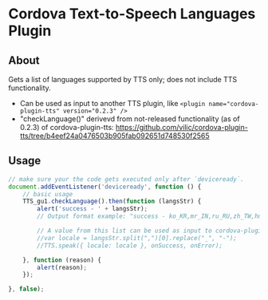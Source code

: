 # Cordova Text-to-Speech Languages Plugin

## About

Gets a list of languages supported by TTS only; does not include TTS functionality.
- Can be used as input to another TTS plugin, like `<plugin name="cordova-plugin-tts" version="0.2.3" />`
- "checkLanguage()" derivevd from not-released functionality (as of 0.2.3) of cordova-plugin-tts: https://github.com/vilic/cordova-plugin-tts/tree/b4eef24a0476503b905fab092651d748530f2565

## Usage

```javascript
// make sure your the code gets executed only after `deviceready`.
document.addEventListener('deviceready', function () {
    // basic usage
    TTS_gu1.checkLanguage().then(function (langsStr) {
        alert('success - ' + langsStr);
        // Output format example: "success - ko_KR,mr_IN,ru_RU,zh_TW,hu_HU,th_TH,ur_PK,nb_NO,da_DK,tr_TR,et_EE,bs,sw,pt_PT,vi_VN,en_US,sv_SE,ar,su_ID,bn_BD,gu_IN,kn_IN,el_GR,hi_IN,fi_FI,km_KH,bn_IN,fr_FR,uk_UA,en_AU,nl_NL,fr_CA,sr,pt_BR,ml_IN,si_LK,de_DE,ku,cs_CZ,pl_PL,sk_SK,fil_PH,it_IT,ne_NP,hr,en_NG,zh_CN,es_ES,cy,ta_IN,ja_JP,sq,yue_HK,en_IN,es_US,jv_ID,la,in_ID,te_IN,ro_RO,ca,en_GB"

        // A value from this list can be used as input to cordova-plugin-tts@0.2.3, like...
        //var locale = langsStr.split(",")[0].replace("_", "-");
        //TTS.speak({ locale: locale }, onSuccess, onError);

    }, function (reason) {
        alert(reason);
    });

}, false);
```

